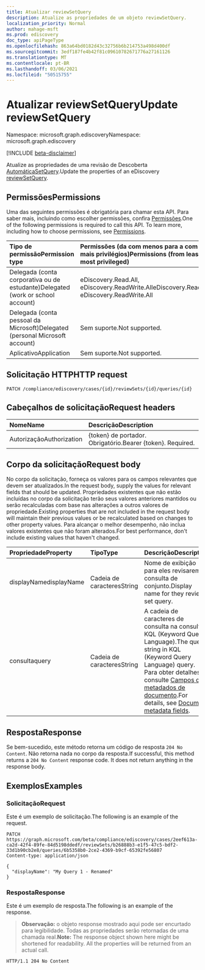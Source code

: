 ```yaml
---
title: Atualizar reviewSetQuery
description: Atualize as propriedades de um objeto reviewSetQuery.
localization_priority: Normal
author: mahage-msft
ms.prod: ediscovery
doc_type: apiPageType
ms.openlocfilehash: 863a64bd0182d43c32756b6b214753a498d400df
ms.sourcegitcommit: 3edf187fe4b42f81c09610782671776a27161126
ms.translationtype: MT
ms.contentlocale: pt-BR
ms.lasthandoff: 03/06/2021
ms.locfileid: "50515755"
---
```

# <a name="update-reviewsetquery"></a><span data-ttu-id="ed67c-103">Atualizar reviewSetQuery</span><span class="sxs-lookup"><span data-stu-id="ed67c-103">Update reviewSetQuery</span></span>

<span data-ttu-id="ed67c-104">Namespace: microsoft.graph.ediscovery</span><span class="sxs-lookup"><span data-stu-id="ed67c-104">Namespace: microsoft.graph.ediscovery</span></span>

[!INCLUDE [beta-disclaimer](../../includes/beta-disclaimer.md)]

<span data-ttu-id="ed67c-105">Atualize as propriedades de uma revisão de Descoberta [AutomáticaSetQuery](../resources/ediscovery-reviewsetquery.md).</span><span class="sxs-lookup"><span data-stu-id="ed67c-105">Update the properties of an eDiscovery [reviewSetQuery](../resources/ediscovery-reviewsetquery.md).</span></span>

## <a name="permissions"></a><span data-ttu-id="ed67c-106">Permissões</span><span class="sxs-lookup"><span data-stu-id="ed67c-106">Permissions</span></span>

<span data-ttu-id="ed67c-p101">Uma das seguintes permissões é obrigatória para chamar esta API. Para saber mais, incluindo como escolher permissões, confira [Permissões](/graph/permissions-reference).</span><span class="sxs-lookup"><span data-stu-id="ed67c-p101">One of the following permissions is required to call this API. To learn more, including how to choose permissions, see [Permissions](/graph/permissions-reference).</span></span>

|<span data-ttu-id="ed67c-109">Tipo de permissão</span><span class="sxs-lookup"><span data-stu-id="ed67c-109">Permission type</span></span>|<span data-ttu-id="ed67c-110">Permissões (da com menos para a com mais privilégios)</span><span class="sxs-lookup"><span data-stu-id="ed67c-110">Permissions (from least to most privileged)</span></span>|
|:---|:---|
|<span data-ttu-id="ed67c-111">Delegada (conta corporativa ou de estudante)</span><span class="sxs-lookup"><span data-stu-id="ed67c-111">Delegated (work or school account)</span></span>|<span data-ttu-id="ed67c-112">eDiscovery.Read.All, eDiscovery.ReadWrite.All</span><span class="sxs-lookup"><span data-stu-id="ed67c-112">eDiscovery.Read.All, eDiscovery.ReadWrite.All</span></span>|
|<span data-ttu-id="ed67c-113">Delegada (conta pessoal da Microsoft)</span><span class="sxs-lookup"><span data-stu-id="ed67c-113">Delegated (personal Microsoft account)</span></span>|<span data-ttu-id="ed67c-114">Sem suporte.</span><span class="sxs-lookup"><span data-stu-id="ed67c-114">Not supported.</span></span>|
|<span data-ttu-id="ed67c-115">Aplicativo</span><span class="sxs-lookup"><span data-stu-id="ed67c-115">Application</span></span>|<span data-ttu-id="ed67c-116">Sem suporte.</span><span class="sxs-lookup"><span data-stu-id="ed67c-116">Not supported.</span></span>|

## <a name="http-request"></a><span data-ttu-id="ed67c-117">Solicitação HTTP</span><span class="sxs-lookup"><span data-stu-id="ed67c-117">HTTP request</span></span>

<!-- { "blockType": "ignored" } -->

```http
PATCH /compliance/ediscovery/cases/{id}/reviewSets/{id}/queries/{id}
```

## <a name="request-headers"></a><span data-ttu-id="ed67c-118">Cabeçalhos de solicitação</span><span class="sxs-lookup"><span data-stu-id="ed67c-118">Request headers</span></span>

| <span data-ttu-id="ed67c-119">Nome</span><span class="sxs-lookup"><span data-stu-id="ed67c-119">Name</span></span>       | <span data-ttu-id="ed67c-120">Descrição</span><span class="sxs-lookup"><span data-stu-id="ed67c-120">Description</span></span>|
|:-----------|:-----------|
| <span data-ttu-id="ed67c-121">Autorização</span><span class="sxs-lookup"><span data-stu-id="ed67c-121">Authorization</span></span> | <span data-ttu-id="ed67c-p102">{token} de portador. Obrigatório.</span><span class="sxs-lookup"><span data-stu-id="ed67c-p102">Bearer {token}. Required.</span></span> |

## <a name="request-body"></a><span data-ttu-id="ed67c-124">Corpo da solicitação</span><span class="sxs-lookup"><span data-stu-id="ed67c-124">Request body</span></span>

<span data-ttu-id="ed67c-125">No corpo da solicitação, forneça os valores para os campos relevantes que devem ser atualizados.</span><span class="sxs-lookup"><span data-stu-id="ed67c-125">In the request body, supply the values for relevant fields that should be updated.</span></span> <span data-ttu-id="ed67c-126">Propriedades existentes que não estão incluídas no corpo da solicitação terão seus valores anteriores mantidos ou serão recalculadas com base nas alterações a outros valores de propriedade.</span><span class="sxs-lookup"><span data-stu-id="ed67c-126">Existing properties that are not included in the request body will maintain their previous values or be recalculated based on changes to other property values.</span></span> <span data-ttu-id="ed67c-127">Para alcançar o melhor desempenho, não inclua valores existentes que não foram alterados.</span><span class="sxs-lookup"><span data-stu-id="ed67c-127">For best performance, don't include existing values that haven't changed.</span></span>

| <span data-ttu-id="ed67c-128">Propriedade</span><span class="sxs-lookup"><span data-stu-id="ed67c-128">Property</span></span>     | <span data-ttu-id="ed67c-129">Tipo</span><span class="sxs-lookup"><span data-stu-id="ed67c-129">Type</span></span>        | <span data-ttu-id="ed67c-130">Descrição</span><span class="sxs-lookup"><span data-stu-id="ed67c-130">Description</span></span> |
|:-------------|:------------|:------------|
| <span data-ttu-id="ed67c-131">displayName</span><span class="sxs-lookup"><span data-stu-id="ed67c-131">displayName</span></span> | <span data-ttu-id="ed67c-132">Cadeia de caracteres</span><span class="sxs-lookup"><span data-stu-id="ed67c-132">String</span></span> | <span data-ttu-id="ed67c-133">Nome de exibição para eles revisarem a consulta de conjunto.</span><span class="sxs-lookup"><span data-stu-id="ed67c-133">Display name for they review set query.</span></span> |
| <span data-ttu-id="ed67c-134">consulta</span><span class="sxs-lookup"><span data-stu-id="ed67c-134">query</span></span> | <span data-ttu-id="ed67c-135">Cadeia de caracteres</span><span class="sxs-lookup"><span data-stu-id="ed67c-135">String</span></span> | <span data-ttu-id="ed67c-136">A cadeia de caracteres de consulta na consulta KQL (Keyword Query Language).</span><span class="sxs-lookup"><span data-stu-id="ed67c-136">The query string in KQL (Keyword Query Language) query.</span></span> <span data-ttu-id="ed67c-137">Para obter detalhes, consulte [Campos de metadados de documento](/microsoft-365/compliance/document-metadata-fields-in-advanced-ediscovery).</span><span class="sxs-lookup"><span data-stu-id="ed67c-137">For details, see [Document metadata fields](/microsoft-365/compliance/document-metadata-fields-in-advanced-ediscovery).</span></span> |

## <a name="response"></a><span data-ttu-id="ed67c-138">Resposta</span><span class="sxs-lookup"><span data-stu-id="ed67c-138">Response</span></span>

<span data-ttu-id="ed67c-p105">Se bem-sucedido, este método retorna um código de resposta `204 No Content`. Não retorna nada no corpo da resposta.</span><span class="sxs-lookup"><span data-stu-id="ed67c-p105">If successful, this method returns a `204 No Content` response code. It does not return anything in the response body.</span></span>

## <a name="examples"></a><span data-ttu-id="ed67c-141">Exemplos</span><span class="sxs-lookup"><span data-stu-id="ed67c-141">Examples</span></span>

### <a name="request"></a><span data-ttu-id="ed67c-142">Solicitação</span><span class="sxs-lookup"><span data-stu-id="ed67c-142">Request</span></span>

<span data-ttu-id="ed67c-143">Este é um exemplo de solicitação.</span><span class="sxs-lookup"><span data-stu-id="ed67c-143">The following is an example of the request.</span></span>
<!-- {
  "blockType": "request",
  "name": "update_reviewsetquery"
}-->

```http
PATCH https://graph.microsoft.com/beta/compliance/ediscovery/cases/2eef613a-ca2d-42f4-89fe-84d5198ddedf/reviewSets/b26888b3-e1f5-47c5-bdf2-33d1b90cb2e8/queries/6b5358b0-2ce2-4369-b9cf-65392fe56807
Content-type: application/json

{
  "displayName": "My Query 1 - Renamed"
}
```

### <a name="response"></a><span data-ttu-id="ed67c-144">Resposta</span><span class="sxs-lookup"><span data-stu-id="ed67c-144">Response</span></span>

<span data-ttu-id="ed67c-145">Este é um exemplo de resposta.</span><span class="sxs-lookup"><span data-stu-id="ed67c-145">The following is an example of the response.</span></span>

> <span data-ttu-id="ed67c-p106">**Observação:** o objeto response mostrado aqui pode ser encurtado para legibilidade. Todas as propriedades serão retornadas de uma chamada real.</span><span class="sxs-lookup"><span data-stu-id="ed67c-p106">**Note:** The response object shown here might be shortened for readability. All the properties will be returned from an actual call.</span></span>

<!-- {
  "blockType": "response",
  "truncated": true,
  "@odata.type": "microsoft.graph.ediscovery.reviewSetQuery"
} -->

```http
HTTP/1.1 204 No Content
```

<!-- uuid: 16cd6b66-4b1a-43a1-adaf-3a886856ed98
2019-02-04 14:57:30 UTC -->
<!-- {
  "type": "#page.annotation",
  "description": "Update reviewsetquery",
  "keywords": "",
  "section": "documentation",
  "tocPath": ""
}-->